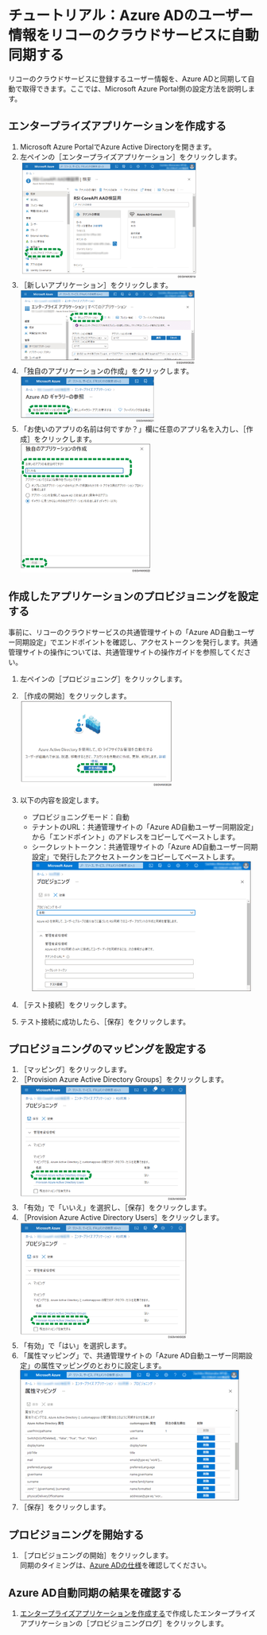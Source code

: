# チュートリアル：Azure ADのユーザー情報をリコーのクラウドサービスに自動同期する  
リコーのクラウドサービスに登録するユーザー情報を、Azure ADと同期して自動で取得できます。ここでは、Microsoft Azure Portal側の設定方法を説明します。  
## エンタープライズアプリケーションを作成する  
1. Microsoft Azure PortalでAzure Active Directoryを開きます。  
1. 左ペインの［エンタープライズアプリケーション］をクリックします。  
![アプリケーション画面のイラスト](/img/dsgvwx5019.gif)  
1. ［新しいアプリケーション］をクリックします。 
![アプリケーション画面のイラスト](/img/dsgvwx5020.gif)  
1. 「独自のアプリケーションの作成」をクリックします。  
![アプリケーション画面のイラスト](/img/dsgvwx5021.gif)  
1. 「お使いのアプリの名前は何ですか？」欄に任意のアプリ名を入力し、［作成］をクリックします。  
![アプリケーション画面のイラスト](/img/dsgvwx5022.gif)   
## 作成したアプリケーションのプロビジョニングを設定する  
事前に、リコーのクラウドサービスの共通管理サイトの「Azure AD自動ユーザー同期設定」でエンドポイントを確認し、アクセストークンを発行します。共通管理サイトの操作については、共通管理サイトの操作ガイドを参照してください。  
1. 左ペインの［プロビジョニング］をクリックします。
 
1. ［作成の開始］をクリックします。  
![アプリケーション画面のイラスト](/img/dsgvwx5026.gif)  
1. 以下の内容を設定します。  
    * プロビジョニングモード：自動  
    * テナントのURL：共通管理サイトの「Azure AD自動ユーザー同期設定」から「エンドポイント」のアドレスをコピーしてペーストします。  
    * シークレットトークン：共通管理サイトの「Azure AD自動ユーザー同期設定」で発行したアクセストークンをコピーしてペーストします。  
![アプリケーション画面のイラスト](/img/dsgvwx0148.gif)  
1. ［テスト接続］をクリックします。  
1. テスト接続に成功したら、［保存］をクリックします。  

## プロビジョニングのマッピングを設定する
1. ［マッピング］をクリックします。  
1. ［Provision Azure Active Directory Groups］をクリックします。  
![アプリケーション画面のイラスト](/img/dsgvwx5024.gif)   
1. 「有効」で「いいえ」を選択し、［保存］をクリックします。  
1. ［Provision Azure Active Directory Users］をクリックします。  
![アプリケーション画面のイラスト](/img/dsgvwx5025.gif)  
1. 「有効」で「はい」を選択します。  
1. 「属性マッピング」で、共通管理サイトの「Azure AD自動ユーザー同期設定」の属性マッピングのとおりに設定します。  
![アプリケーション画面のイラスト](/img/dsgvwx0151.gif) 
1. ［保存］をクリックします。  

## プロビジョニングを開始する
1. ［プロビジョニングの開始］をクリックします。  
同期のタイミングは、[Azure ADの仕様](https://docs.microsoft.com/ja-jp/azure/active-directory/app-provisioning/configure-automatic-user-provisioning-portal#provisioning-statusI)を確認してください。

## Azure AD自動同期の結果を確認する
1. [エンタープライズアプリケーションを作成する](#エンタープライズアプリケーションを作成する)で作成したエンタープライズアプリケーションの［プロビジョニングログ］をクリックします。  

